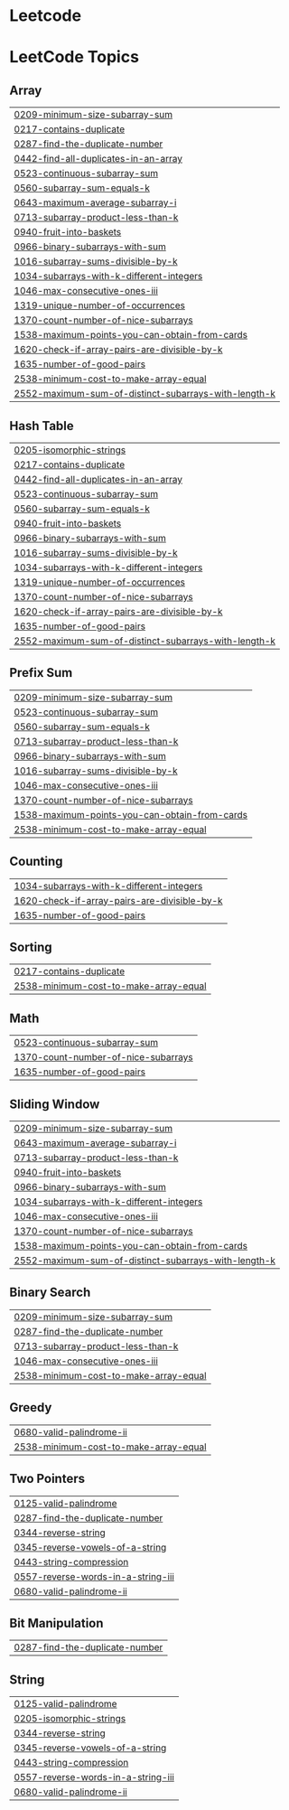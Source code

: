 # Leetcode
<!---LeetCode Topics Start-->
# LeetCode Topics
## Array
|  |
| ------- |
| [0209-minimum-size-subarray-sum](https://github.com/rickymahto22/Leetcode/tree/master/0209-minimum-size-subarray-sum) |
| [0217-contains-duplicate](https://github.com/rickymahto22/Leetcode/tree/master/0217-contains-duplicate) |
| [0287-find-the-duplicate-number](https://github.com/rickymahto22/Leetcode/tree/master/0287-find-the-duplicate-number) |
| [0442-find-all-duplicates-in-an-array](https://github.com/rickymahto22/Leetcode/tree/master/0442-find-all-duplicates-in-an-array) |
| [0523-continuous-subarray-sum](https://github.com/rickymahto22/Leetcode/tree/master/0523-continuous-subarray-sum) |
| [0560-subarray-sum-equals-k](https://github.com/rickymahto22/Leetcode/tree/master/0560-subarray-sum-equals-k) |
| [0643-maximum-average-subarray-i](https://github.com/rickymahto22/Leetcode/tree/master/0643-maximum-average-subarray-i) |
| [0713-subarray-product-less-than-k](https://github.com/rickymahto22/Leetcode/tree/master/0713-subarray-product-less-than-k) |
| [0940-fruit-into-baskets](https://github.com/rickymahto22/Leetcode/tree/master/0940-fruit-into-baskets) |
| [0966-binary-subarrays-with-sum](https://github.com/rickymahto22/Leetcode/tree/master/0966-binary-subarrays-with-sum) |
| [1016-subarray-sums-divisible-by-k](https://github.com/rickymahto22/Leetcode/tree/master/1016-subarray-sums-divisible-by-k) |
| [1034-subarrays-with-k-different-integers](https://github.com/rickymahto22/Leetcode/tree/master/1034-subarrays-with-k-different-integers) |
| [1046-max-consecutive-ones-iii](https://github.com/rickymahto22/Leetcode/tree/master/1046-max-consecutive-ones-iii) |
| [1319-unique-number-of-occurrences](https://github.com/rickymahto22/Leetcode/tree/master/1319-unique-number-of-occurrences) |
| [1370-count-number-of-nice-subarrays](https://github.com/rickymahto22/Leetcode/tree/master/1370-count-number-of-nice-subarrays) |
| [1538-maximum-points-you-can-obtain-from-cards](https://github.com/rickymahto22/Leetcode/tree/master/1538-maximum-points-you-can-obtain-from-cards) |
| [1620-check-if-array-pairs-are-divisible-by-k](https://github.com/rickymahto22/Leetcode/tree/master/1620-check-if-array-pairs-are-divisible-by-k) |
| [1635-number-of-good-pairs](https://github.com/rickymahto22/Leetcode/tree/master/1635-number-of-good-pairs) |
| [2538-minimum-cost-to-make-array-equal](https://github.com/rickymahto22/Leetcode/tree/master/2538-minimum-cost-to-make-array-equal) |
| [2552-maximum-sum-of-distinct-subarrays-with-length-k](https://github.com/rickymahto22/Leetcode/tree/master/2552-maximum-sum-of-distinct-subarrays-with-length-k) |
## Hash Table
|  |
| ------- |
| [0205-isomorphic-strings](https://github.com/rickymahto22/Leetcode/tree/master/0205-isomorphic-strings) |
| [0217-contains-duplicate](https://github.com/rickymahto22/Leetcode/tree/master/0217-contains-duplicate) |
| [0442-find-all-duplicates-in-an-array](https://github.com/rickymahto22/Leetcode/tree/master/0442-find-all-duplicates-in-an-array) |
| [0523-continuous-subarray-sum](https://github.com/rickymahto22/Leetcode/tree/master/0523-continuous-subarray-sum) |
| [0560-subarray-sum-equals-k](https://github.com/rickymahto22/Leetcode/tree/master/0560-subarray-sum-equals-k) |
| [0940-fruit-into-baskets](https://github.com/rickymahto22/Leetcode/tree/master/0940-fruit-into-baskets) |
| [0966-binary-subarrays-with-sum](https://github.com/rickymahto22/Leetcode/tree/master/0966-binary-subarrays-with-sum) |
| [1016-subarray-sums-divisible-by-k](https://github.com/rickymahto22/Leetcode/tree/master/1016-subarray-sums-divisible-by-k) |
| [1034-subarrays-with-k-different-integers](https://github.com/rickymahto22/Leetcode/tree/master/1034-subarrays-with-k-different-integers) |
| [1319-unique-number-of-occurrences](https://github.com/rickymahto22/Leetcode/tree/master/1319-unique-number-of-occurrences) |
| [1370-count-number-of-nice-subarrays](https://github.com/rickymahto22/Leetcode/tree/master/1370-count-number-of-nice-subarrays) |
| [1620-check-if-array-pairs-are-divisible-by-k](https://github.com/rickymahto22/Leetcode/tree/master/1620-check-if-array-pairs-are-divisible-by-k) |
| [1635-number-of-good-pairs](https://github.com/rickymahto22/Leetcode/tree/master/1635-number-of-good-pairs) |
| [2552-maximum-sum-of-distinct-subarrays-with-length-k](https://github.com/rickymahto22/Leetcode/tree/master/2552-maximum-sum-of-distinct-subarrays-with-length-k) |
## Prefix Sum
|  |
| ------- |
| [0209-minimum-size-subarray-sum](https://github.com/rickymahto22/Leetcode/tree/master/0209-minimum-size-subarray-sum) |
| [0523-continuous-subarray-sum](https://github.com/rickymahto22/Leetcode/tree/master/0523-continuous-subarray-sum) |
| [0560-subarray-sum-equals-k](https://github.com/rickymahto22/Leetcode/tree/master/0560-subarray-sum-equals-k) |
| [0713-subarray-product-less-than-k](https://github.com/rickymahto22/Leetcode/tree/master/0713-subarray-product-less-than-k) |
| [0966-binary-subarrays-with-sum](https://github.com/rickymahto22/Leetcode/tree/master/0966-binary-subarrays-with-sum) |
| [1016-subarray-sums-divisible-by-k](https://github.com/rickymahto22/Leetcode/tree/master/1016-subarray-sums-divisible-by-k) |
| [1046-max-consecutive-ones-iii](https://github.com/rickymahto22/Leetcode/tree/master/1046-max-consecutive-ones-iii) |
| [1370-count-number-of-nice-subarrays](https://github.com/rickymahto22/Leetcode/tree/master/1370-count-number-of-nice-subarrays) |
| [1538-maximum-points-you-can-obtain-from-cards](https://github.com/rickymahto22/Leetcode/tree/master/1538-maximum-points-you-can-obtain-from-cards) |
| [2538-minimum-cost-to-make-array-equal](https://github.com/rickymahto22/Leetcode/tree/master/2538-minimum-cost-to-make-array-equal) |
## Counting
|  |
| ------- |
| [1034-subarrays-with-k-different-integers](https://github.com/rickymahto22/Leetcode/tree/master/1034-subarrays-with-k-different-integers) |
| [1620-check-if-array-pairs-are-divisible-by-k](https://github.com/rickymahto22/Leetcode/tree/master/1620-check-if-array-pairs-are-divisible-by-k) |
| [1635-number-of-good-pairs](https://github.com/rickymahto22/Leetcode/tree/master/1635-number-of-good-pairs) |
## Sorting
|  |
| ------- |
| [0217-contains-duplicate](https://github.com/rickymahto22/Leetcode/tree/master/0217-contains-duplicate) |
| [2538-minimum-cost-to-make-array-equal](https://github.com/rickymahto22/Leetcode/tree/master/2538-minimum-cost-to-make-array-equal) |
## Math
|  |
| ------- |
| [0523-continuous-subarray-sum](https://github.com/rickymahto22/Leetcode/tree/master/0523-continuous-subarray-sum) |
| [1370-count-number-of-nice-subarrays](https://github.com/rickymahto22/Leetcode/tree/master/1370-count-number-of-nice-subarrays) |
| [1635-number-of-good-pairs](https://github.com/rickymahto22/Leetcode/tree/master/1635-number-of-good-pairs) |
## Sliding Window
|  |
| ------- |
| [0209-minimum-size-subarray-sum](https://github.com/rickymahto22/Leetcode/tree/master/0209-minimum-size-subarray-sum) |
| [0643-maximum-average-subarray-i](https://github.com/rickymahto22/Leetcode/tree/master/0643-maximum-average-subarray-i) |
| [0713-subarray-product-less-than-k](https://github.com/rickymahto22/Leetcode/tree/master/0713-subarray-product-less-than-k) |
| [0940-fruit-into-baskets](https://github.com/rickymahto22/Leetcode/tree/master/0940-fruit-into-baskets) |
| [0966-binary-subarrays-with-sum](https://github.com/rickymahto22/Leetcode/tree/master/0966-binary-subarrays-with-sum) |
| [1034-subarrays-with-k-different-integers](https://github.com/rickymahto22/Leetcode/tree/master/1034-subarrays-with-k-different-integers) |
| [1046-max-consecutive-ones-iii](https://github.com/rickymahto22/Leetcode/tree/master/1046-max-consecutive-ones-iii) |
| [1370-count-number-of-nice-subarrays](https://github.com/rickymahto22/Leetcode/tree/master/1370-count-number-of-nice-subarrays) |
| [1538-maximum-points-you-can-obtain-from-cards](https://github.com/rickymahto22/Leetcode/tree/master/1538-maximum-points-you-can-obtain-from-cards) |
| [2552-maximum-sum-of-distinct-subarrays-with-length-k](https://github.com/rickymahto22/Leetcode/tree/master/2552-maximum-sum-of-distinct-subarrays-with-length-k) |
## Binary Search
|  |
| ------- |
| [0209-minimum-size-subarray-sum](https://github.com/rickymahto22/Leetcode/tree/master/0209-minimum-size-subarray-sum) |
| [0287-find-the-duplicate-number](https://github.com/rickymahto22/Leetcode/tree/master/0287-find-the-duplicate-number) |
| [0713-subarray-product-less-than-k](https://github.com/rickymahto22/Leetcode/tree/master/0713-subarray-product-less-than-k) |
| [1046-max-consecutive-ones-iii](https://github.com/rickymahto22/Leetcode/tree/master/1046-max-consecutive-ones-iii) |
| [2538-minimum-cost-to-make-array-equal](https://github.com/rickymahto22/Leetcode/tree/master/2538-minimum-cost-to-make-array-equal) |
## Greedy
|  |
| ------- |
| [0680-valid-palindrome-ii](https://github.com/rickymahto22/Leetcode/tree/master/0680-valid-palindrome-ii) |
| [2538-minimum-cost-to-make-array-equal](https://github.com/rickymahto22/Leetcode/tree/master/2538-minimum-cost-to-make-array-equal) |
## Two Pointers
|  |
| ------- |
| [0125-valid-palindrome](https://github.com/rickymahto22/Leetcode/tree/master/0125-valid-palindrome) |
| [0287-find-the-duplicate-number](https://github.com/rickymahto22/Leetcode/tree/master/0287-find-the-duplicate-number) |
| [0344-reverse-string](https://github.com/rickymahto22/Leetcode/tree/master/0344-reverse-string) |
| [0345-reverse-vowels-of-a-string](https://github.com/rickymahto22/Leetcode/tree/master/0345-reverse-vowels-of-a-string) |
| [0443-string-compression](https://github.com/rickymahto22/Leetcode/tree/master/0443-string-compression) |
| [0557-reverse-words-in-a-string-iii](https://github.com/rickymahto22/Leetcode/tree/master/0557-reverse-words-in-a-string-iii) |
| [0680-valid-palindrome-ii](https://github.com/rickymahto22/Leetcode/tree/master/0680-valid-palindrome-ii) |
## Bit Manipulation
|  |
| ------- |
| [0287-find-the-duplicate-number](https://github.com/rickymahto22/Leetcode/tree/master/0287-find-the-duplicate-number) |
## String
|  |
| ------- |
| [0125-valid-palindrome](https://github.com/rickymahto22/Leetcode/tree/master/0125-valid-palindrome) |
| [0205-isomorphic-strings](https://github.com/rickymahto22/Leetcode/tree/master/0205-isomorphic-strings) |
| [0344-reverse-string](https://github.com/rickymahto22/Leetcode/tree/master/0344-reverse-string) |
| [0345-reverse-vowels-of-a-string](https://github.com/rickymahto22/Leetcode/tree/master/0345-reverse-vowels-of-a-string) |
| [0443-string-compression](https://github.com/rickymahto22/Leetcode/tree/master/0443-string-compression) |
| [0557-reverse-words-in-a-string-iii](https://github.com/rickymahto22/Leetcode/tree/master/0557-reverse-words-in-a-string-iii) |
| [0680-valid-palindrome-ii](https://github.com/rickymahto22/Leetcode/tree/master/0680-valid-palindrome-ii) |
<!---LeetCode Topics End-->